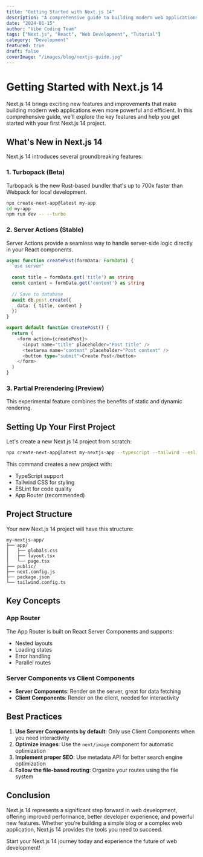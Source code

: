 ```yaml
---
title: "Getting Started with Next.js 14"
description: "A comprehensive guide to building modern web applications with Next.js 14, covering the latest features and best practices."
date: "2024-01-15"
author: "Vibe Coding Team"
tags: ["Next.js", "React", "Web Development", "Tutorial"]
category: "Development"
featured: true
draft: false
coverImage: "/images/blog/nextjs-guide.jpg"
---
```


# Getting Started with Next.js 14

Next.js 14 brings exciting new features and improvements that make building modern web applications even more powerful and efficient. In this comprehensive guide, we'll explore the key features and help you get started with your first Next.js 14 project.

## What's New in Next.js 14

Next.js 14 introduces several groundbreaking features:

### 1. Turbopack (Beta)
Turbopack is the new Rust-based bundler that's up to 700x faster than Webpack for local development.

```bash
npx create-next-app@latest my-app
cd my-app
npm run dev -- --turbo
```

### 2. Server Actions (Stable)
Server Actions provide a seamless way to handle server-side logic directly in your React components.

```typescript
async function createPost(formData: FormData) {
  'use server'
  
  const title = formData.get('title') as string
  const content = formData.get('content') as string
  
  // Save to database
  await db.post.create({
    data: { title, content }
  })
}

export default function CreatePost() {
  return (
    <form action={createPost}>
      <input name="title" placeholder="Post title" />
      <textarea name="content" placeholder="Post content" />
      <button type="submit">Create Post</button>
    </form>
  )
}
```

### 3. Partial Prerendering (Preview)
This experimental feature combines the benefits of static and dynamic rendering.

## Setting Up Your First Project

Let's create a new Next.js 14 project from scratch:

```bash
npx create-next-app@latest my-nextjs-app --typescript --tailwind --eslint --app
```

This command creates a new project with:
- TypeScript support
- Tailwind CSS for styling
- ESLint for code quality
- App Router (recommended)

## Project Structure

Your new Next.js 14 project will have this structure:

```
my-nextjs-app/
├── app/
│   ├── globals.css
│   ├── layout.tsx
│   └── page.tsx
├── public/
├── next.config.js
├── package.json
└── tailwind.config.ts
```

## Key Concepts

### App Router
The App Router is built on React Server Components and supports:
- Nested layouts
- Loading states
- Error handling
- Parallel routes

### Server Components vs Client Components
- **Server Components**: Render on the server, great for data fetching
- **Client Components**: Render on the client, needed for interactivity

## Best Practices

1. **Use Server Components by default**: Only use Client Components when you need interactivity
2. **Optimize images**: Use the `next/image` component for automatic optimization
3. **Implement proper SEO**: Use metadata API for better search engine optimization
4. **Follow the file-based routing**: Organize your routes using the file system

## Conclusion

Next.js 14 represents a significant step forward in web development, offering improved performance, better developer experience, and powerful new features. Whether you're building a simple blog or a complex web application, Next.js 14 provides the tools you need to succeed.

Start your Next.js 14 journey today and experience the future of web development!